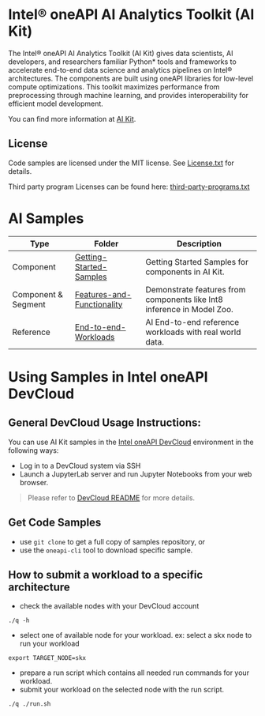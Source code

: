 # Intel® oneAPI AI Analytics Toolkit (AI Kit)

The Intel® oneAPI AI Analytics Toolkit (AI Kit) gives data scientists, AI developers, and researchers familiar Python* tools and frameworks to accelerate end-to-end data science and analytics pipelines on Intel® architectures. The components are built using oneAPI libraries for low-level compute optimizations. This toolkit maximizes performance from preprocessing through machine learning, and provides interoperability for efficient model development.

You can find more information at [ AI Kit](https://software.intel.com/content/www/us/en/develop/tools/oneapi/ai-analytics-toolkit.html).

## License
Code samples are licensed under the MIT license. See
[License.txt](https://github.com/oneapi-src/oneAPI-samples/blob/master/License.txt) for details.

Third party program Licenses can be found here: [third-party-programs.txt](https://github.com/oneapi-src/oneAPI-samples/blob/master/third-party-programs.txt)

# AI Samples

| Type      | Folder                                             | Description
| --------- | ------------------------------------------------ | -
| Component | [Getting-Started-Samples](Getting-Started-Samples)               | Getting Started Samples for components in AI Kit.
| Component & Segment | [Features-and-Functionality](Features-and-Functionality) | Demonstrate features from components like Int8 inference in Model Zoo.
| Reference | [End-to-end-Workloads](End-to-end-Workloads)                     | AI End-to-end reference workloads with real world data.

# Using Samples in Intel oneAPI DevCloud

## General DevCloud Usage Instructions:
You can use AI Kit samples in
the [Intel oneAPI DevCloud](https://devcloud.intel.com/oneapi/get-started/) environment in the following ways:
* Log in to a DevCloud system via SSH
* Launch a JupyterLab server and run Jupyter Notebooks from your web browser.   
> Please refer to [DevCloud README](DevCloudREADME.md) for more details.
## Get Code Samples
* use `git clone` to get a full copy of samples repository, or
* use the `oneapi-cli` tool to download specific sample.
## How to submit a workload to a specific architecture
* check the available nodes with your DevCloud account 
```
./q -h
```
* select one of available node for your workload. 
ex: select a skx node to run your workload
```
export TARGET_NODE=skx
```
* prepare a run script which contains all needed run commands for your workload. 
* submit your workload on the selected node with the run script.
```
./q ./run.sh
```
